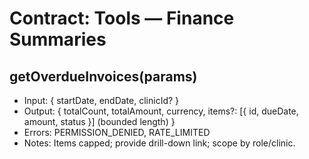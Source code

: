 # Contract: Tools — Finance Summaries

## getOverdueInvoices(params)
- Input: { startDate, endDate, clinicId? }
- Output: { totalCount, totalAmount, currency, items?: [{ id, dueDate, amount, status }] (bounded length) }
- Errors: PERMISSION_DENIED, RATE_LIMITED
- Notes: Items capped; provide drill-down link; scope by role/clinic.

